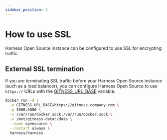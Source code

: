 ```yaml
---
sidebar_position: 3
---
```


# How to use SSL

Harness Open Source instance can be configured to use SSL for encrypting traffic.

## External SSL termination

If you are terminating SSL traffic before your Harness Open Source instance (such as a load balancer), you can configure Harness Open Source to use `https://` URLs with the  [GITNESS_URL_BASE](settings.md#gitness_url_base) variable. 

```sh {2-3} showLineNumbers
docker run -d \
  -e GITNESS_URL_BASE=https://gitness.company.com \
  -p 3000:3000 \
  -v /var/run/docker.sock:/var/run/docker.sock \
  -v /mnt/gitness-data:/data \
  --name opensource \
  --restart always \
  harness/harness
```
